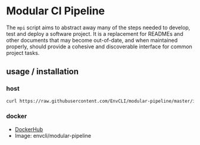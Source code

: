# Modular CI Pipeline

The `mpi` script aims to abstract away many of the steps needed to develop, test and deploy a software project. It is a replacement for READMEs and other documents that may become out-of-date, and when maintained properly, should provide a cohesive and discoverable interface for common project tasks.

## usage / installation

### host

```bash
curl https://raw.githubusercontent.com/EnvCLI/modular-pipeline/master/install.sh | sudo bash -s /usr/local
```

### docker

- [DockerHub](https://hub.docker.com/r/envcli/modular-pipeline)
- Image: envcli/modular-pipeline
